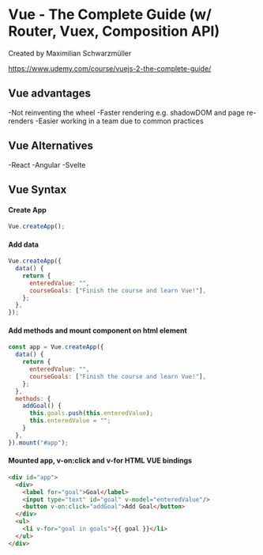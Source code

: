# Vue - The Complete Guide (w/ Router, Vuex, Composition API)
Created by Maximilian Schwarzmüller

https://www.udemy.com/course/vuejs-2-the-complete-guide/

## Vue advantages
-Not reinventing the wheel
-Faster rendering e.g. shadowDOM and page re-renders
-Easier working in a team due to common practices

## Vue Alternatives
-React
-Angular
-Svelte

## Vue Syntax
#### Create App
```javascript
Vue.createApp();
```
#### Add data
```javascript
Vue.createApp({
  data() {
    return {
      enteredValue: "",
      courseGoals: ["Finish the course and learn Vue!"],
    };
  },
});
```
#### Add methods and mount component on html element
```javascript
const app = Vue.createApp({
  data() {
    return {
      enteredValue: "",
      courseGoals: ["Finish the course and learn Vue!"],
    };
  },
  methods: {
    addGoal() {
      this.goals.push(this.enteredValue);
      this.enteredValue = "";
    }
  },
}).mount("#app");
```
#### Mounted app, v-on:click and v-for HTML VUE bindings
```HTML
<div id="app">
  <div>
    <label for="goal">Goal</label>
    <input type="text" id="goal" v-model="enteredValue"/>
    <button v-on:click="addGoal">Add Goal</button>
  </div>
  <ul>
    <li v-for="goal in goals">{{ goal }}</li>
  </ul>
</div>
```